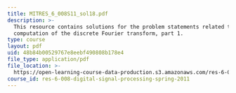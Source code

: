 ```yaml
---
title: MITRES_6_008S11_sol18.pdf
description: >-
  This resource contains solutions for the problem statements related to
  computation of the discrete Fourier transform, part 1.
type: course
layout: pdf
uid: 48b84b00529767e8eebf490808b178e4
file_type: application/pdf
file_location: >-
  https://open-learning-course-data-production.s3.amazonaws.com/res-6-008-digital-signal-processing-spring-2011/48b84b00529767e8eebf490808b178e4_MITRES_6_008S11_sol18.pdf
course_id: res-6-008-digital-signal-processing-spring-2011
---
```


